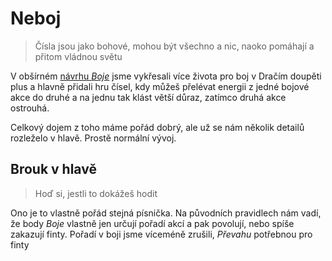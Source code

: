 # Neboj

> Čísla jsou jako bohové, mohou být všechno a nic, naoko pomáhají a přitom vládnou světu

V obšírném [návrhu *Boje*](2018-08-10-boj.md) jsme vykřesali více života pro boj v Dračím doupěti plus a hlavně přidali hru čísel, kdy můžeš přelévat energii z jedné bojové akce do druhé a na jednu tak klást větší důraz, zatímco druhá akce ostrouhá.

Celkový dojem z toho máme pořád dobrý, ale už se nám několik detailů rozleželo v hlavě. Prostě normální vývoj.

## Brouk v hlavě

> Hoď si, jestli to dokážeš hodit

Ono je to vlastně pořád stejná písnička. Na původních pravidlech nám vadí, že body *Boje* vlastně jen určují pořadí akcí a pak povolují, nebo spíše zakazují finty. Pořadí v boji jsme víceméně zrušili, *Převahu* potřebnou pro finty